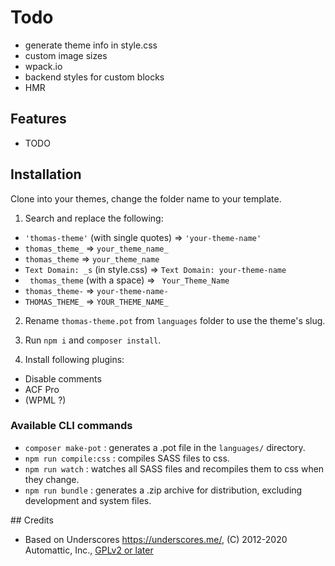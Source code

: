 # Todo

-   generate theme info in style.css
-   custom image sizes
-   wpack.io
-   backend styles for custom blocks
-   HMR

## Features

-   TODO

## Installation

Clone into your themes, change the folder name to your template.

1. Search and replace the following:

-   `'thomas-theme'` (with single quotes) => `'your-theme-name'`
-   `thomas_theme_` => `your_theme_name_`
-   `thomas_theme` => `your_theme_name`
-   `Text Domain: _s` (in style.css) => `Text Domain: your-theme-name`
-   ` thomas_theme` (with a space) => ` Your_Theme_Name`
-   `thomas_theme-` => `your-theme-name-`
-   `THOMAS_THEME_` => `YOUR_THEME_NAME_`

2. Rename `thomas-theme.pot` from `languages` folder to use the theme's slug.

3. Run `npm i` and `composer install`.

4. Install following plugins:

-   Disable comments
-   ACF Pro
-   (WPML ?)

### Available CLI commands

-   `composer make-pot` : generates a .pot file in the `languages/` directory.
-   `npm run compile:css` : compiles SASS files to css.
-   `npm run watch` : watches all SASS files and recompiles them to css when they change.
-   `npm run bundle` : generates a .zip archive for distribution, excluding development and system files.

## Credits

-   Based on Underscores https://underscores.me/, (C) 2012-2020 Automattic, Inc., [GPLv2 or later](https://www.gnu.org/licenses/gpl-2.0.html)
